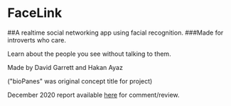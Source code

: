 # FaceLink

##A realtime social networking app using facial recognition.
 ###Made for introverts who care.

Learn about the people you see without talking to them. 

Made by David Garrett and Hakan Ayaz

("bioPanes" was original concept title for project)

December 2020 report available [here](https://drive.google.com/file/d/1esBdGMpKG4RAVXSxpRoqP66oldAImJsU/view?usp=sharing) for comment/review.
